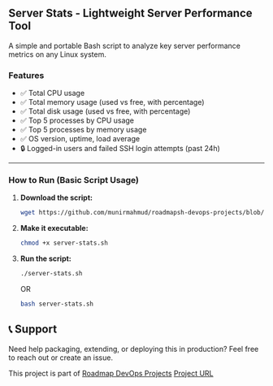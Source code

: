 ## Server Stats - Lightweight Server Performance Tool

A simple and portable Bash script to analyze key server performance metrics on any Linux system.

### Features

- ✅ Total CPU usage
- ✅ Total memory usage (used vs free, with percentage)
- ✅ Total disk usage (used vs free, with percentage)
- ✅ Top 5 processes by CPU usage
- ✅ Top 5 processes by memory usage
- ✅ OS version, uptime, load average
- 🔒 Logged-in users and failed SSH login attempts (past 24h)

---

### How to Run (Basic Script Usage)

1. **Download the script:**

   ```bash
   wget https://github.com/munirmahmud/roadmapsh-devops-projects/blob/main/01-beginner/01-server-performance-stats/server-stats.sh -O server-stats.sh


2. **Make it executable:**

   ```bash
   chmod +x server-stats.sh
   ```

3. **Run the script:**

   ```bash
   ./server-stats.sh
   ```

     OR

   ```bash
   bash server-stats.sh
   ```

## 📞 Support

Need help packaging, extending, or deploying this in production? Feel free to reach out or create an issue.


This project is part of [Roadmap DevOps Projects](https://roadmap.sh) [Project URL](https://roadmap.sh/projects/server-stats)
